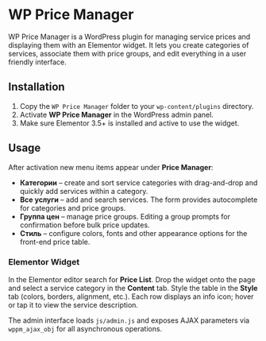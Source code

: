 # WP Price Manager

WP Price Manager is a WordPress plugin for managing service prices and displaying them with an Elementor widget. It lets you create categories of services, associate them with price groups, and edit everything in a user friendly interface.

## Installation

1. Copy the `WP Price Manager` folder to your `wp-content/plugins` directory.
2. Activate **WP Price Manager** in the WordPress admin panel.
3. Make sure Elementor 3.5+ is installed and active to use the widget.

## Usage

After activation new menu items appear under **Price Manager**:

- **Категории** – create and sort service categories with drag-and-drop and quickly add services within a category.
- **Все услуги** – add and search services. The form provides autocomplete for categories and price groups.
- **Группа цен** – manage price groups. Editing a group prompts for confirmation before bulk price updates.
- **Стиль** – configure colors, fonts and other appearance options for the front-end price table.

### Elementor Widget

In the Elementor editor search for **Price List**. Drop the widget onto the page and select a service category in the **Content** tab. Style the table in the **Style** tab (colors, borders, alignment, etc.). Each row displays an info icon; hover or tap it to view the service description.

The admin interface loads `js/admin.js` and exposes AJAX parameters via `wppm_ajax_obj` for all asynchronous operations.
